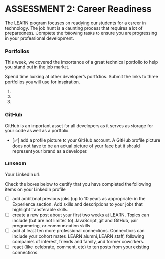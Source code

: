 # ASSESSMENT 2: Career Readiness

The LEARN program focuses on readying our students for a career in technology. The job hunt is a daunting process that requires a lot of preparedness. Complete the following tasks to ensure you are progressing in your professional development.

### Portfolios

This week, we covered the importance of a great technical portfolio to help you stand out in the job market.

Spend time looking at other developer’s portfolios. Submit the links to three portfolios you will use for inspiration.

1.
2.
3.

### GitHub

GitHub is an important asset for all developers as it serves as storage for your code as well as a portfolio.

- [✅] add a profile picture to your GitHub account. A GitHub profile picture does not have to be an actual picture of your face but it should represent your brand as a developer.


### LinkedIn

Your LinkedIn url:

Check the boxes below to certify that you have completed the following items on your LinkedIn profile:

- [ ] add additional previous jobs (up to 10 years as appropriate) in the Experience section. Add skills and descriptions to your jobs that highlight transferable skills.
- [ ] create a new post about your first two weeks at LEARN. Topics can include (but are not limited to) JavaScript, git and GitHub, pair programming, or communication skills.
- [ ] add at least ten more professional connections. Connections can include your cohort mates, LEARN alumni, LEARN staff, following companies of interest, friends and family, and former coworkers.
- [ ] react (like, celebrate, comment, etc) to ten posts from your existing connections.
